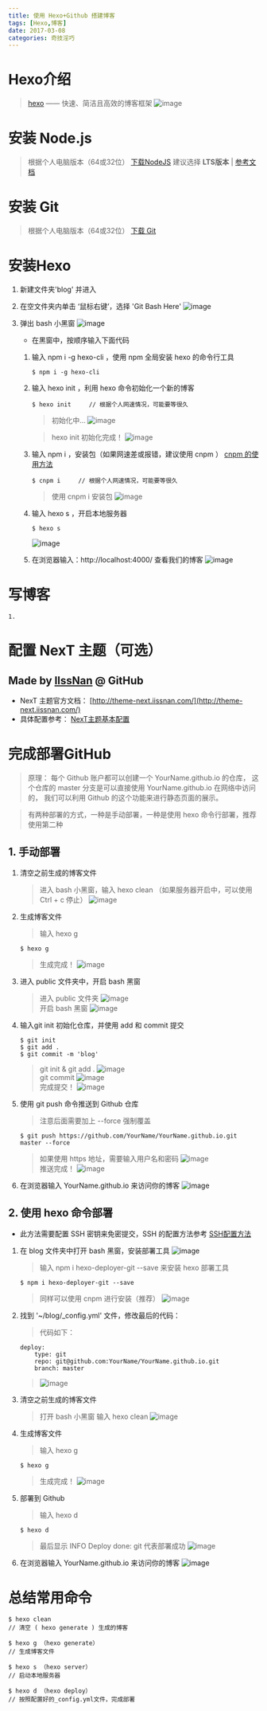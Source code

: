 ```yaml
---
title: 使用 Hexo+Github 搭建博客
tags: [Hexo,博客]
date: 2017-03-08
categories: 奇技淫巧
---
```


# Hexo介绍
> [hexo](https://hexo.io/zh-cn/) —— 快速、简洁且高效的博客框架
    ![image](/image/hexo_1-1.png)

# 安装 Node.js
> 根据个人电脑版本（64或32位）
[下载NodeJS](http://nodejs.cn/download/)
> 建议选择 <b>LTS版本</b> | [参考文档](http://www.runoob.com/nodejs/nodejs-install-setup.html)

# 安装 Git
> 根据个人电脑版本（64或32位）
[下载 Git](http://git-scm.com/download/)

<!-- more --> 

# 安装Hexo
1. 新建文件夹'blog' 并进入

2. 在空文件夹内单击 ‘鼠标右键’，选择 'Git Bash Here'
![image](/image/hexo_3-2.png)

3. 弹出 bash 小黑窗 
![image](/image/hexo_3-3.png)
    * 在黑窗中，按顺序输入下面代码
    1. 输入 npm i -g hexo-cli ，使用 npm 全局安装 hexo 的命令行工具
        ~~~ 
        $ npm i -g hexo-cli     
        ~~~
    2. 输入 hexo init  ，利用 hexo 命令初始化一个新的博客
        ~~~
        $ hexo init     // 根据个人网速情况，可能要等很久
        ~~~
        > 初始化中...
        ![image](/image/hexo_3-3-0.png)    

        > hexo init 初始化完成！
        ![image](/image/hexo_3-3-1.png)   
    3. 输入 npm i ，安装包（如果网速差或报错，建议使用 cnpm ）
        [cnpm 的使用方法]()
        ~~~
        $ cnpm i     // 根据个人网速情况，可能要等很久
        ~~~
        > 使用 cnpm i 安装包
        ![image](/image/hexo_3-3-2.png)
        
    4. 输入 hexo s ，开启本地服务器
        ~~~
        $ hexo s
        ~~~
        ![image](/image/hexo_3-4-1.png)

    5. 在浏览器输入：http://localhost:4000/  查看我们的博客
        ![image](/image/hexo_3-4.png)

# 写博客
    1. 

# 配置 NexT 主题（可选）
## Made by [IIssNan](https://github.com/iissnan) @ GitHub

* NexT 主题官方文档： [http://theme-next.iissnan.com/](http://theme-next.iissnan.com/)
* 具体配置参考： [NexT主题基本配置]()

# 完成部署GitHub
> 原理：
每个 Github 账户都可以创建一个 YourName.github.io 的仓库，
这个仓库的 master 分支是可以直接使用 YourName.github.io 在网络中访问的，
我们可以利用 Github 的这个功能来进行静态页面的展示。

> 有两种部署的方式，一种是手动部署，一种是使用 hexo 命令行部署，推荐使用第二种

## 1. 手动部署
1. 清空之前生成的博客文件
    > 进入 bash 小黑窗，输入 hexo clean （如果服务器开启中，可以使用 Ctrl + c 停止）
    ![image](/image/hexo_2-2.png)    

2. 生成博客文件
    > 输入 hexo g
    ~~~
    $ hexo g
    ~~~
    > 生成完成！
    ![image](/image/hexo_2-3.png)    
    
3. 进入 public 文件夹中，开启 bash 黑窗
    > 进入 public 文件夹
    ![image](/image/hexo_2-4.png)    
    > 开启 bash 黑窗
    ![image](/image/hexo_2-5.png)    

4. 输入git init 初始化仓库，并使用 add 和 commit 提交
    ~~~
    $ git init
    $ git add .
    $ git commit -m 'blog'
    ~~~
    > git init & git add .
    ![image](/image/hexo_2-7.png)   
    > git commit
    ![image](/image/hexo_2-8.png)   
    > 完成提交！
    ![image](/image/hexo_2-9.png)                       

5. 使用 git push 命令推送到 Github 仓库
    > 注意后面需要加上 --force 强制覆盖
    ~~~
    $ git push https://github.com/YourName/YourName.github.io.git master --force
    ~~~
    > 如果使用 https 地址，需要输入用户名和密码
    ![image](/image/hexo_2-10.png)                       
    > 推送完成！
    ![image](/image/hexo_2-11.png)                       

6. 在浏览器输入 YourName.github.io 来访问你的博客
    ![image](/image/hexo_2-12.png)                       

## 2. 使用 hexo 命令部署
* 此方法需要配置 SSH 密钥来免密提交，SSH 的配置方法参考 [SSH配置方法]()

1. 在 blog 文件夹中打开 bash 黑窗，安装部署工具
    ![image](/image/hexo_5-0.png)  
    > 输入 npm i hexo-deployer-git --save  来安装 hexo 部署工具
    ~~~
    $ npm i hexo-deployer-git --save
    ~~~
    > 同样可以使用 cnpm 进行安装（推荐）
    ![image](/image/hexo_5-1.png)

2. 找到 '~/blog/_config.yml' 文件，修改最后的代码：
    > 代码如下：
    ~~~
    deploy:
        type: git
        repo: git@github.com:YourName/YourName.github.io.git
        branch: master
    ~~~
    > ![image](/image/hexo_5-2.png)

3. 清空之前生成的博客文件
    > 打开 bash 小黑窗
    > 输入 hexo clean 
    > ![image](/image/hexo_5-3.png)

4. 生成博客文件
    > 输入 hexo g
    ~~~
    $ hexo g
    ~~~
    > 生成完成！
    ![image](/image/hexo_2-3.png)  

5. 部署到 Github
    > 输入 hexo d 
    ~~~
    $ hexo d
    ~~~
    > 最后显示 INFO  Deploy done: git 代表部署成功
    > ![image](/image/hexo_5-4.png)
    
6. 在浏览器输入 YourName.github.io 来访问你的博客
    ![image](/image/hexo_2-12.png)  
    
# 总结常用命令
~~~
$ hexo clean 
// 清空 ( hexo generate ) 生成的博客

$ hexo g （hexo generate） 
// 生成博客文件

$ hexo s （hexo server）
// 启动本地服务器

$ hexo d （hexo deploy）
// 按照配置好的_config.yml文件，完成部署
~~~